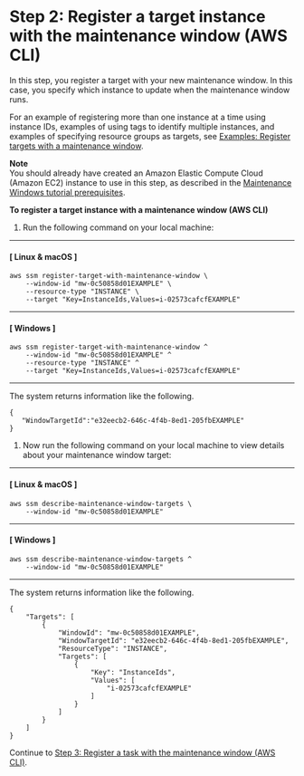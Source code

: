 # Step 2: Register a target instance with the maintenance window \(AWS CLI\)<a name="mw-cli-tutorial-targets"></a>

In this step, you register a target with your new maintenance window\. In this case, you specify which instance to update when the maintenance window runs\. 

For an example of registering more than one instance at a time using instance IDs, examples of using tags to identify multiple instances, and examples of specifying resource groups as targets, see [Examples: Register targets with a maintenance window](mw-cli-tutorial-targets-examples.md)\.

**Note**  
You should already have created an Amazon Elastic Compute Cloud \(Amazon EC2\) instance to use in this step, as described in the [Maintenance Windows tutorial prerequisites](maintenance-windows-tutorials.md)\.

**To register a target instance with a maintenance window \(AWS CLI\)**

1. Run the following command on your local machine:

------
#### [ Linux & macOS ]

   ```
   aws ssm register-target-with-maintenance-window \
       --window-id "mw-0c50858d01EXAMPLE" \
       --resource-type "INSTANCE" \
       --target "Key=InstanceIds,Values=i-02573cafcfEXAMPLE"
   ```

------
#### [ Windows ]

   ```
   aws ssm register-target-with-maintenance-window ^
       --window-id "mw-0c50858d01EXAMPLE" ^
       --resource-type "INSTANCE" ^
       --target "Key=InstanceIds,Values=i-02573cafcfEXAMPLE"
   ```

------

   The system returns information like the following\.

   ```
   {
      "WindowTargetId":"e32eecb2-646c-4f4b-8ed1-205fbEXAMPLE"
   }
   ```

1. Now run the following command on your local machine to view details about your maintenance window target:

------
#### [ Linux & macOS ]

   ```
   aws ssm describe-maintenance-window-targets \
       --window-id "mw-0c50858d01EXAMPLE"
   ```

------
#### [ Windows ]

   ```
   aws ssm describe-maintenance-window-targets ^
       --window-id "mw-0c50858d01EXAMPLE"
   ```

------

   The system returns information like the following\.

   ```
   {
       "Targets": [
           {
               "WindowId": "mw-0c50858d01EXAMPLE",
               "WindowTargetId": "e32eecb2-646c-4f4b-8ed1-205fbEXAMPLE",
               "ResourceType": "INSTANCE",
               "Targets": [
                   {
                       "Key": "InstanceIds",
                       "Values": [
                           "i-02573cafcfEXAMPLE"
                       ]
                   }
               ]
           }
       ]
   }
   ```

Continue to [Step 3: Register a task with the maintenance window \(AWS CLI\)](mw-cli-tutorial-tasks.md)\. 